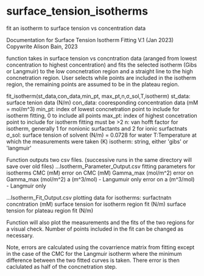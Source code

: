 # surface_tension_isotherms
fit an isotherm to surface tension vs concentration data

Documentation for Surface Tension Isotherm Fitting V.1 (Jan 2023)
Copywrite Alison Bain, 2023

function takes in surface tension vs concntration data 
(aranged from lowest concentration to highest concentration) 
and fits the selected isotherm (Gibs or Langmuir) to the low
 concnetration region and a straight line to the high 
concnetration region. 
User selects while points are included in the isotherm region,
the remaining points are assumed to be in the plateau region.

fit_isotherm(st_data,con_data,min_pt, max_pt,n,σ_sol,T,isotherm)
st_data: surface tenion data (N/m)
con_data: cooresponding concentration data (mM = mol/m^3)
min_pt: index of lowest concnetration point to include for isotherm fitting, 0 to include all points
max_pt: index of highest concetration point to include for isotherm fitting must be >2
n: van hofft factor for isotherm, generally 1 for nonionic surfactants and 2 for ionic surfactnats
σ_sol: surface tension of solvent (N/m) = 0.0728 for water
T:Temperature at which the measurements were taken (K)
isotherm: string, either 'gibs' or 'langmuir'

Function outputs two csv files. 
(successive runs in the same directory will save over old files)
...Isotherm_Parameter_Output.csv
fitting parameters for isotherms
CMC (mM)
error on CMC (mM)
Gamma_max (mol/m^2)
error on Gamma_max (mol/m^2)
a (m^3/mol) - Langumuir only 
error on a (m^3/mol) - Langmuir only

...Isotherm_Fit_Output.csv
plotting data for isotherms:
surfactnatn concntration (mM)
surface tension for isotherm region fit (N/m)
surface tension for plateau region fit (N/m)

Function will also plot the measurements and the fits of the two regions
for a visual check. Number of points included in the fit
can be changed as necessary. 

Note, errors are calculated using the covarrience matrix from 
fitting except in the case of the CMC for the Langmuir isotherm 
where the minimum difference between the two fitted curves is taken.
There error is then caclulated as half of the concnetration step. 
